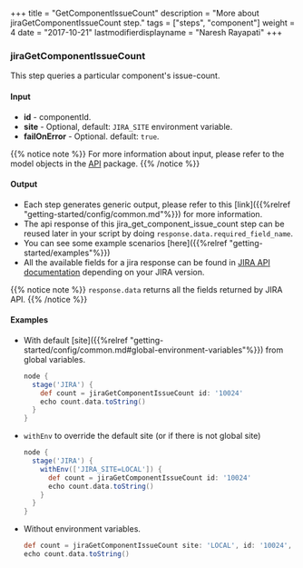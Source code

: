 +++
title = "GetComponentIssueCount"
description = "More about jiraGetComponentIssueCount step."
tags = ["steps", "component"]
weight = 4
date = "2017-10-21"
lastmodifierdisplayname = "Naresh Rayapati"
+++

### jiraGetComponentIssueCount

This step queries a particular component's issue-count.

#### Input

* **id** - componentId.
* **site** - Optional, default: `JIRA_SITE` environment variable.
* **failOnError** - Optional. default: `true`.

{{% notice note %}}
For more information about input, please refer to the model objects in the [API](https://github.com/jenkinsci/jira-steps-plugin/tree/master/src/main/java/org/thoughtslive/jenkins/plugins/jira/api) package.
{{% /notice %}}

#### Output

* Each step generates generic output, please refer to this [link]({{%relref "getting-started/config/common.md"%}}) for more information.
* The api response of this jira_get_component_issue_count step can be reused later in your script by doing `response.data.required_field_name`.
* You can see some example scenarios [here]({{%relref "getting-started/examples"%}})
* All the available fields for a jira response can be found in [JIRA API documentation](https://docs.atlassian.com/jira/REST/) depending on your JIRA version.

{{% notice note %}}
`response.data` returns all the fields returned by JIRA API.
{{% /notice %}}

#### Examples

* With default [site]({{%relref "getting-started/config/common.md#global-environment-variables"%}}) from global variables.

    ```groovy
    node {
      stage('JIRA') {
        def count = jiraGetComponentIssueCount id: '10024'
        echo count.data.toString()
      }
    }
    ```
* `withEnv` to override the default site (or if there is not global site)

    ```groovy
    node {
      stage('JIRA') {
        withEnv(['JIRA_SITE=LOCAL']) {
          def count = jiraGetComponentIssueCount id: '10024'
          echo count.data.toString()
        }
      }
    }
    ```
* Without environment variables.

    ```groovy
    def count = jiraGetComponentIssueCount site: 'LOCAL', id: '10024', failOnError: false
    echo count.data.toString()
    ```
